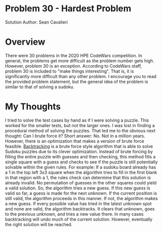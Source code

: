 # Problem 30 - Hardest Problem
Solution Author: Sean Cavalieri

# Overview
There were 30 problems in the 2020 HPE CodeWars competition. In general, the problems get more difficult as the problem number gets high. However, problem 30 is an exception. According to CodeWars staff, problem 30 is included to "make things interesting". That is, it is significantly more difficult than any other problem. I encourage you to read the provided problem statement, but the general idea of the problem is similar to that of solving a sudoku. 

# My Thoughts
I tried to solve the test cases by hand as if I were solving a puzzle. This worked for the smaller tests, but not the larger ones. I was lost in finding a procedural method of solving the puzzles. That led me to the obvious next thought: Can I brute force it? Short answer: No. Not in a million years. However, there is an optimization that makes a version of brute force feasible. [Backtracking](https://en.wikipedia.org/wiki/Backtracking) is a brute force style algorithm that is able to solve Sudoku puzzles due to its clever optimization. Instead of brute forcing by filling the entire puzzle with guesses and then checking, this method fills a single square with a guess and checks to see if the puzzle is still potentially solvable within the given rules. For example: If a sudoku board already has a 1 in the top left 3x3 square when the algorithm tries to fill in the first blank in that region with a 1, the rules check can determine that this solution is already invalid. No permutation of guesses in the other squares could yield a valid solution. So, the algorithm tries a new guess. If this new guess is valid so far, a guess is made for the next unknown. If the current position is still valid, the algorithm proceeds in this manner. If not, the algorithm makes a new guess. If every possible value has tried in the latest unknown spot and none are valid, the algorithm backtracks. It clears that unknown, goes to the previous unknown, and tries a new value there. In many cases backtracking will undo much of the current solution. However, eventually the right solution will be reached. 
